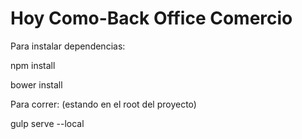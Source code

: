 # Hoy Como-Back Office Comercio

Para instalar dependencias:

npm install

bower install


Para correr: (estando en el root del proyecto)

gulp serve --local
